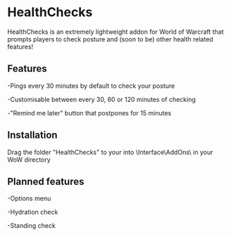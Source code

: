 # HealthChecks
HealthChecks is an extremely lightweight addon for World of Warcraft that prompts players to check posture and (soon to be) other health related features!

## Features
-Pings every 30 minutes by default to check your posture 

-Customisable between every 30, 60 or 120 minutes of checking

-"Remind me later" button that postpones for 15 minutes

## Installation
Drag the folder "HealthChecks" to your into \Interface\AddOns\ in your WoW directory

## Planned features
-Options menu

-Hydration check

-Standing check
